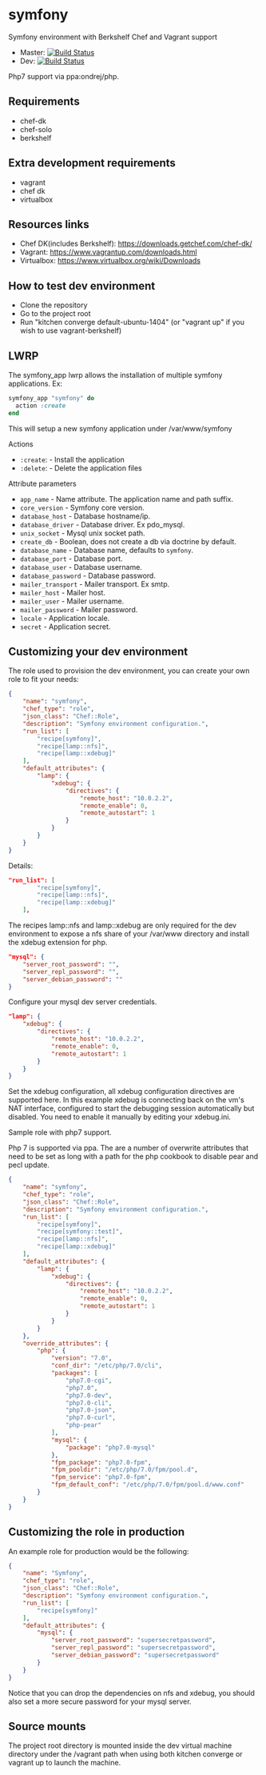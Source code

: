 symfony
=======

Symfony environment with Berkshelf Chef and Vagrant support
* Master: [![Build Status](https://api.travis-ci.org/sergiuionescu/symfony.svg?branch=master)](http://travis-ci.org/sergiuionescu/symfony)
* Dev: [![Build Status](https://api.travis-ci.org/sergiuionescu/symfony.svg?branch=dev)](http://travis-ci.org/sergiuionescu/symfony)

Php7 support via ppa:ondrej/php.

Requirements
------------
* chef-dk
* chef-solo
* berkshelf

Extra development requirements
-----------------------------
* vagrant
* chef dk
* virtualbox

Resources links
---------------
* Chef DK(includes Berkshelf): https://downloads.getchef.com/chef-dk/
* Vagrant: https://www.vagrantup.com/downloads.html
* Virtualbox: https://www.virtualbox.org/wiki/Downloads


How to test dev environment
---------------------------
- Clone the repository
- Go to the project root
- Run "kitchen converge default-ubuntu-1404" (or "vagrant up" if you wish to use vagrant-berkshelf)

LWRP
----
The symfony_app lwrp allows the installation of multiple symfony applications.
Ex:
```ruby
symfony_app "symfony" do
  action :create
end
```
This will setup a new symfony application under /var/www/symfony

Actions
- `:create`: - Install the application
- `:delete`: - Delete the application files

Attribute parameters
- `app_name` - Name attribute. The application name and path suffix.
- `core_version` - Symfony core version.
- `database_host` - Database hostname/ip.
- `database_driver` - Database driver. Ex pdo_mysql.
- `unix_socket` - Mysql unix socket path.
- `create_db` - Boolean, does not create a db via doctrine by default.
- `database_name` - Database name, defaults to `symfony`.
- `database_port` - Database port.
- `database_user` - Database username.
- `database_password` - Database password.
- `mailer_transport` - Mailer transport. Ex smtp.
- `mailer_host` - Mailer host.
- `mailer_user` - Mailer username.
- `mailer_password` - Mailer password.
- `locale` - Application locale.
- `secret` - Application secret.

Customizing your dev environment
--------------------------------
The role used to provision the dev environment, you can create your own role to fit your needs:
```json
{
    "name": "symfony",
    "chef_type": "role",
    "json_class": "Chef::Role",
    "description": "Symfony environment configuration.",
    "run_list": [
        "recipe[symfony]",
        "recipe[lamp::nfs]",
        "recipe[lamp::xdebug]"
    ],
    "default_attributes": {
        "lamp": {
            "xdebug": {
                "directives": {
                    "remote_host": "10.0.2.2",
                    "remote_enable": 0,
                    "remote_autostart": 1
                }
            }
        }
    }
}
```

Details:
```json
"run_list": [
        "recipe[symfony]",
        "recipe[lamp::nfs]",
        "recipe[lamp::xdebug]"
    ],
```
The recipes lamp::nfs and lamp::xdebug are only required for the dev environment to expose a nfs share of your /var/www directory and install the xdebug extension for php.


```json
"mysql": {
    "server_root_password": "",
    "server_repl_password": "",
    "server_debian_password": ""
}
```
Configure your mysql dev server credentials.

```json
"lamp": {
    "xdebug": {
        "directives": {
            "remote_host": "10.0.2.2",
            "remote_enable": 0,
            "remote_autostart": 1
        }
    }
}
```
Set the xdebug configuration, all xdebug configuration directives are supported here. In this example xdebug is connecting back on the vm's NAT interface, 
configured to start the debugging session automatically but disabled. You need to enable it manually by editing your xdebug.ini.

Sample role with php7 support.

Php 7 is supported via ppa. The are a number of overwrite attributes that need to be set as long with a path for the php cookbook to disable pear and pecl update.
```json
{
    "name": "symfony",
    "chef_type": "role",
    "json_class": "Chef::Role",
    "description": "Symfony environment configuration.",
    "run_list": [
        "recipe[symfony]",
        "recipe[symfony::test]",
        "recipe[lamp::nfs]",
        "recipe[lamp::xdebug]"
    ],
    "default_attributes": {
        "lamp": {
            "xdebug": {
                "directives": {
                    "remote_host": "10.0.2.2",
                    "remote_enable": 0,
                    "remote_autostart": 1
                }
            }
        }
    },
    "override_attributes": {
        "php": {
            "version": "7.0",
            "conf_dir": "/etc/php/7.0/cli",
            "packages": [
                "php7.0-cgi",
                "php7.0",
                "php7.0-dev",
                "php7.0-cli",
                "php7.0-json",
                "php7.0-curl",
                "php-pear"
            ],
            "mysql": {
                "package": "php7.0-mysql"
            },
            "fpm_package": "php7.0-fpm",
            "fpm_pooldir": "/etc/php/7.0/fpm/pool.d",
            "fpm_service": "php7.0-fpm",
            "fpm_default_conf": "/etc/php/7.0/fpm/pool.d/www.conf"
        }
    }
}
```

Customizing the role in production
----------------------------------

An example role for production would be the following:
```json
{
    "name": "Symfony",
    "chef_type": "role",
    "json_class": "Chef::Role",
    "description": "Symfony environment configuration.",
    "run_list": [
        "recipe[symfony]"
    ],
    "default_attributes": {
        "mysql": {
            "server_root_password": "supersecretpassword",
            "server_repl_password": "supersecretpassword",
            "server_debian_password": "supersecretpassword"
        }
    }
}
```
Notice that you can drop the dependencies on nfs and xdebug, you should also set a more secure password for your mysql server.

Source mounts
-------------

The project root directory is mounted inside the dev virtual machine directory under the /vagrant path when using both kitchen converge or vagrant up to launch the machine.

